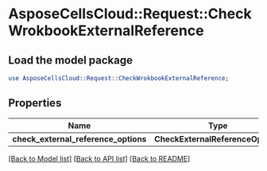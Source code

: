 # AsposeCellsCloud::Request::CheckWrokbookExternalReference 

## Load the model package
```perl
use AsposeCellsCloud::Request::CheckWrokbookExternalReference;
```

## Properties
Name | Type | Description | Notes
------------ | ------------- | ------------- | -------------
**check_external_reference_options** | **CheckExternalReferenceOptions** |  |  

[[Back to Model list]](../README.md#documentation-for-requests) [[Back to API list]](../README.md#documentation-for-api-endpoints) [[Back to README]](../README.md)

